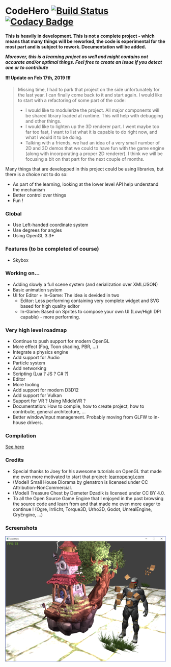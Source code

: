 # CodeHero [![Build Status](https://travis-ci.org/pierrefourgeaud/CodeHero.svg?branch=master)](https://travis-ci.org/pierrefourgeaud/CodeHero) [![Codacy Badge](https://api.codacy.com/project/badge/Grade/3b78a40ffb444b9690e7579b36d59dec)](https://www.codacy.com/app/pierrefourgeaud/CodeHero?utm_source=github.com&amp;utm_medium=referral&amp;utm_content=pierrefourgeaud/CodeHero&amp;utm_campaign=Badge_Grade)

**This is heavily in development. This is not a complete project - which means that many things will be reworked, the code is experimental for the most part and is subject to rework. Documentation will be added.**

**_Moreover, this is a learning project as well and might contains not accurate and/or optimal things. Feel free to create an issue if you detect one or to contribute_**

**:exclamation::exclamation::exclamation: Update on Feb 17th, 2019 :exclamation::exclamation::exclamation:**

> Missing time, I had to park that project on the side unfortunately for the last year. I can finally come back to it and start again. I would like to start with a refactoring of some part of the code:
>  * I would like to modulerize the project. All major components will be shared library loaded at runtime. This will help with debugging and other things.
>  * I would like to lighten up the 3D renderer part. I went maybe too far too fast, I want to list what it is capable to do right now, and what I would it to be doing.
>  * Talking with a friends, we had an idea of a very small number of 2D and 3D demos that we could to have fun with the game engine (along with incorporating a proper 2D renderer). I think we will be focusing a bit on that part for the next couple of months.

Many things that are developped in this project could be using libraries, but there is a choice not
to do so:
  * As part of the learning, looking at the lower level API help understand the mechanism
  * Better control over things
  * Fun !

### Global

* Use Left-handed coordinate system
* Use degrees for angles
* Using OpenGL 3.3+

### Features (to be completed of course)
* Skybox

### Working on...
* Adding slowly a full scene system (and serialization over XML/JSON)
* Basic animation system
* UI for Editor + In-Game: The idea is devided in two
  * Editor: Less performing containing very complete widget and SVG based for high quality editor
  * In-Game: Based on Sprites to compose your own UI (Low/High DPI capable) - more performing.

### Very high level roadmap
* Continue to push support for modern OpenGL
* More effect (Fog, Toon shading, PBR, ...)
* Integrate a physics engine
* Add support for Audio
* Particle system
* Add networking
* Scripting (Lua ? JS ? C# ?)
* Editor
* More tooling
* Add support for modern D3D12
* Add support for Vulkan
* Support for VR ? Using MiddleVR ?
* Documentation: How to compile, how to create project, how to contribute, general architecture, ...
* Better window/input management. Probably moving from GLFW to in-house drivers.

### Compilation

[See here](./docs/compilation.md)

### Credits

* Special thanks to Joey for his awesome tutorials on OpenGL that made me even more motivated to start that project: [learnopengl.com](https://learnopengl.com)
* (Model) Small House Diorama by glenatron is licensed under CC Attribution-NonCommercial.
* (Model) Treasure Chest by Demeter Dzadik is licensed under CC BY 4.0.
* To all the Open Source Game Engine that I enjoyed in the past browsing the source code and learn from and that made me even more eager to continue ! (Ogre, Irrlicht, Torque3D, Urho3D, Godot, UnrealEngine, CryEngine, ...)

### Screenshots

![First screenshot of progress](./screenshots/ss_codehero1.png)
